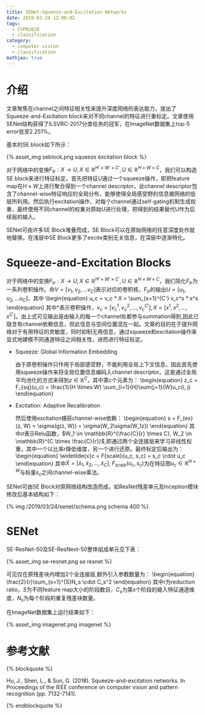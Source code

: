 ```yaml
---
title: SENet:Squeeze-and-Excitation Networks
date: 2019-03-24 12:00:02
tags:
  - CVPR2018
  - classification
category:
  - computer vision
  - classification
mathjax: true
---
```


# 介绍
文章聚焦在channel之间特征相关性来提升深度网络的表达能力，提出了Squeeze-and-Excitation block来对不同channel的特征进行重标定。文章使用SENet结构获得了ILSVRC-2017分类任务的冠军，在ImageNet数据集上top-5 error低至2.251%。

基本的SE block如下所示：

{% asset_img seblock.png squeeze excitation block %}
 
对于网络中的变换$F_{tr}: X \to U, X \in \mathbb{R}^{H' \times W' \times C'}, U \in \mathbb{R}^{H \times W \times C}$，我们可以构造SE block来进行特征标定。首先把特征$U$通过一个squeeze操作，即把feature map在$H \times W$上进行聚合得到一个channel descriptor。此channel
descriptor包含了channel-wise特征响应的全局分布，能够使得全局感受野的信息被网络的低层所利用。然后执行excitation操作，对每个channel通过self-gating机制生成权重，最终使用不同channel的权重对原始U进行处理，把得到的结果替代U作为后续层的输入。

SENet可由许多SE Block堆叠而成，SE Block可以在原始网络的任意深度处作就地替换。在浅层中SE Block更多了excite类别无关信息，在深层中逐渐特化。

# Squeeze-and-Excitation Blocks

对于网络中的变换$F_{tr}: X \to U, X \in \mathbb{R}^{H' \times W' \times C'}, U \in \mathbb{R}^{H \times W \times C}$，我们简化$F_{tr}$为一系列卷积操作。命$V = [v_1, v_2, ...v_C]$表示对应的卷积核，$F_{tr}$的输出$U = [u_1, u_2, ...u_C]$，其中
\begin{equation}
    u_c = v_c * X = \sum_{s=1}^{C'} v_c^s * x^s
\end{equation}
其中*表示卷积操作，$v_c = [v_c^1, v_c^2, ..., v_c^{C'}], X = [x^1,
x^2,...,x^{C'}]$。由上式可见输出是由输入的每一个channel处都参与summation得到,因此已隐含有channel依赖信息，但此信息与空间位置混在一起。文章的目的在于提升网络对于有用特征的灵敏度，同时抑制无用信息，通过squeeze和excitation操作来显式地建模不同通道特征之间相关性，进而进行特征标定。

* Squeeze: Global Information Embedding

    由于原卷积操作只作用于局部感受野，不能利用全局上下文信息，因此首先使用squeeze操作来将全局位置信息编码入channel descriptor。这是通过全局平均池化的方式来得到$z \in \mathbb{R}^C$，其中第c个元素为：
\begin{equation}
    z_c = F_{sq}(u_c) = \frac{1}{H \times W} \sum_{i=1}{H}\sum{j=1}{W}u_c(i, j)
\end{equation}

* Excitation: Adaptive Recalibration

    然后使用excitation捕获channel-wise依赖：
\begin{equation}
    s = F_{ex}(z, W) = \sigma(g(z, W)) = \sigma(W_2\sigma(W_1z))
\end{equation}
其中$\sigma$表示Relu函数，$W_1 \in \mathbb{R}^{\frac{C}{r} \times C}, W_2 \in \mathbb{R}^{C \times \frac{C}{r}}$,即通过两个全连接层来学习非线性权重，其中一个以比率$r$降低维度，另一个进行还原。最终标定后输出为：
\begin{equation}
    \widetilde{x}_c = F_{scale}(u_c, s_c) = s_c \cdot u_c
\end{equation}
其中$\widetilde{X} = [\widetilde{x}_1, \widetilde{x}_2, ..., \widetilde{x}_C]$, $F_{scale}(u_c, s_c)$为在特征图$u_c \in \mathbb{R}^{H \times W}$与标量$s_c$之间channel-wise乘法。

SENet可由SE Block对原网络结构改造而成，如ResNet残差单元及Inception模块修改后基本结构如下：

{% img /2019/03/24/senet/schema.png schema 400 %}


# SENet

SE-ResNet-50及SE-ResNext-50整体组成单元见下表：

{% asset_img se-resnet.png  se resnet %}

可见仅在原残差块内增加2个全连接层,额外引入参数数量为：
\begin{equation}
    \frac{2}{r}\sum_{s=1}^{S}N_s \cdot C_s^2
\end{equation}
其中r为reduction ratio，$S$为不同feature map大小的阶段数目，$C_s$为第$s$个阶段的输入特征通道维度，$N_s$为每个阶段的重复残差块数量。

在ImageNet数据集上运行结果如下：

{% asset_img imagenet.png imagenet %}

# 参考文献
{% blockquote %}

Hu, J., Shen, L., & Sun, G. (2018). Squeeze-and-excitation networks. In Proceedings of the IEEE conference on computer vision and pattern recognition (pp. 7132-7141).

{% endblockquote %}
